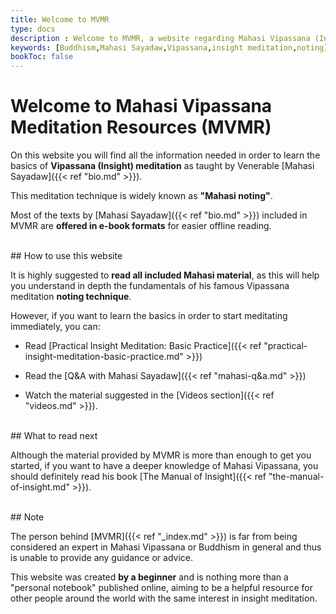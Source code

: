 ```yaml
---
title: Welcome to MVMR
type: docs
description : Welcome to MVMR, a website regarding Mahasi Vipassana (Insight) meditation
keywords: [Buddhism,Mahasi Sayadaw,Vipassana,insight meditation,noting] 
bookToc: false
---
```


# Welcome to Mahasi Vipassana Meditation Resources (MVMR)

On this website you will find all the information needed in order to learn the basics of **Vipassana (Insight) meditation** as taught by Venerable [Mahasi Sayadaw]({{< ref "bio.md" >}}).

This meditation technique is widely known as **"Mahasi noting"**.

Most of the texts by [Mahasi Sayadaw]({{< ref "bio.md" >}}) included in MVMR are **offered in e-book formats** for easier offline reading.

<br>
## How to use this website

It is highly suggested to **read all included Mahasi material**, as this will help you understand in depth the fundamentals of his famous Vipassana meditation **noting technique**.

However, if you want to learn the basics in order to start meditating immediately, you can:

- Read [Practical Insight Meditation: Basic Practice]({{< ref "practical-insight-meditation-basic-practice.md" >}})

- Read the [Q&A with Mahasi Sayadaw]({{< ref "mahasi-q&a.md" >}})


- Watch the material suggested in the [Videos section]({{< ref "videos.md" >}}).


<br>
## What to read next

Although the material provided by MVMR is more than enough to get you started, if you want to have a deeper knowledge of Mahasi Vipassana, you should definitely read his book [The Manual of Insight]({{< ref "the-manual-of-insight.md" >}}).


<br>
## Note

The person behind [MVMR]({{< ref "_index.md" >}}) is far from being considered an expert in Mahasi Vipassana or Buddhism in general and thus is unable to provide any guidance or advice.

This website was created **by a beginner** and is nothing more than a "personal notebook" published online, aiming to be a helpful resource for other people around the world with the same interest in insight meditation.

